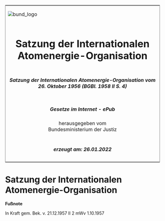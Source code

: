 <span id="DECKBLATT.html"></span>

<table border="0" frame="border" width="100%">

<tr valign="top">

<td align="left">

![bund\_logo](BfJ_2021_Web_de_de.gif)

</td>

<td align="right">

 

</td>

</tr>

<tr align="center" valign="middle">

<td colspan="2">

# Satzung der Internationalen Atomenergie-Organisation

</td>

</tr>

<tr align="center" valign="middle">

<td colspan="2">

##### Satzung der Internationalen Atomenergie-Organisation vom 26. Oktober 1956 (BGBl. 1958 II S. 4)

</td>

</tr>

<tr align="center" valign="middle">

<td colspan="2">

  
  

##### Gesetze im Internet - ePub  
  
herausgegeben vom  
Bundesministerium der Justiz

</td>

</tr>

<tr align="center" valign="bottom">

<td colspan="2">

  
  

##### erzeugt am: 26.01.2022

</td>

</tr>

</table>

<span id="BJNR200040958.html"></span>

# Satzung der Internationalen Atomenergie-Organisation

<div>

  
**Fußnote**

<div class="jnhtml">

<div>

<div class="jurAbsatz">

In Kraft gem. Bek. v. 21.12.1957 II 2 mWv 1.10.1957

</div>

</div>

</div>

</div>
